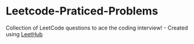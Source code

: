 # Leetcode-Praticed-Problems
Collection of LeetCode questions to ace the coding interview! - Created using [LeetHub](https://github.com/QasimWani/LeetHub)

